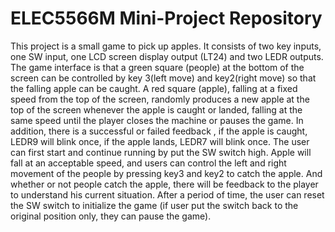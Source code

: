 # ELEC5566M Mini-Project Repository

This project is a small game to pick up apples. It consists of two key inputs, one SW input,  one LCD screen display output (LT24) and two LEDR outputs. The game interface is that a green square (people) at the bottom of the screen can be controlled by key 3(left move) and key2(right move) so that the falling apple can be caught. A red square (apple), falling at a fixed speed from the top of the screen, randomly produces a new apple at the top of the screen whenever the apple is caught or landed, falling at the same speed until the player closes the machine or pauses the game. In addition, there is a successful or failed feedback , if the apple is caught, LEDR9 will blink once, if the apple lands, LEDR7 will blink once. The user can first start and continue running by put the SW switch high. Apple will fall at an acceptable speed, and users can control the left and right movement of the people by pressing key3 and key2 to catch the apple. And whether or not people catch the apple, there will be feedback to the player to understand his current situation. After a period of time, the user can reset the SW switch to initialize the game (if user put the switch back to the original position only, they can pause the game).
